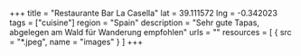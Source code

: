 +++
title = "Restaurante Bar La Casella"
lat = 39.111572
lng = -0.342023
tags = ["cuisine"]
region = "Spain"
description = "Sehr gute Tapas, abgelegen am Wald für Wanderung empfohlen"
urls = ""
resources = [
    { src = "*.jpeg", name = "images" }
]
+++